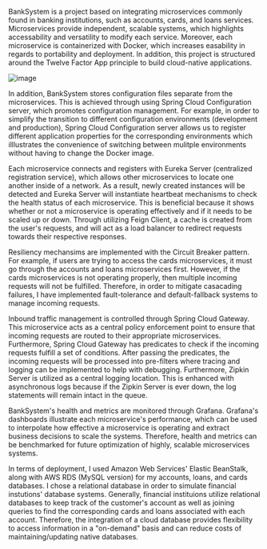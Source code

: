 BankSystem is a project based on integrating microservices commonly found in banking institutions, such as accounts, cards, and loans services. Microservices provide independent, scalable systems, which highlights accessability and versatility to modify each service. Moreover, each microservice is containerized with Docker, which increases easability in regards to portability and deployment. In addition, this project is structured around the Twelve Factor App principle to build cloud-native applications.

![image](https://user-images.githubusercontent.com/84652073/139151373-0f619865-b41d-4f5e-b329-e5915720093b.png)

In addition, BankSystem stores configuration files separate from the microservices. This is achieved through using Spring Cloud Configuration server, which promotes configuration management. For example, in order to simplify the transition to different configuration environments (development and production), Spring Cloud Configuration server allows us to register different application properties for the corresponding environments which illlustrates the convenience of switching between mulitple environments without having to change the Docker image.

Each microservice connects and registers with Eureka Server (centralized registration service), which allows other microservices to locate one another inside of a network. As a result, newly created instances will be detected and Eureka Server will instantiate heartbeat mechanisms to check the health status of each microservice. This is beneficial because it shows whether or not a microservice is operating effectively and if it needs to be scaled up or down. Through utilizing Feign Client, a cache is created from the user's requests, and will act as a load balancer to redirect requests towards their respective responses.

Resiliency mechansims are implemented with the Circuit Breaker pattern. For example, if users are trying to access the cards microservices, it must go through the accounts and loans microservices first. However, if the cards microservices is not operating properly, then multiple incoming requests will not be fulfilled. Therefore, in order to mitigate casacading failures, I have implemented fault-tolerance and default-fallback systems to manage incoming requests.

Inbound traffic management is controlled through Spring Cloud Gateway. This microservice acts as a central policy enforcement point to ensure that incoming requests are routed to their appropriate microservices. Furthermore, Spring Cloud Gateway has predicates to check if the incoming requests fulfill a set of conditions. After passing the predicates, the incoming requests will be processed into pre-filters where tracing and logging can be implemented to help with debugging. Furthermore, Zipkin Server is utilized as a central logging location. This is enhanced with asynchronous logs because if the Zipkin Server is ever down, the log statements will remain intact in the queue.

BankSystem's health and metrics are monitored through Grafana. Grafana's dashboards illustrate each microservice's performance, which can be used to interpolate how effective a microservice is operating and extract business decisions to scale the systems. Therefore, health and metrics can be benchmarked for future optimization of highly, scalable microservices systems.

In terms of deployment, I used Amazon Web Services' Elastic BeanStalk, along with AWS RDS (MySQL version) for my accounts, loans, and cards databases. I chose a relational database in order to simulate financial instutions' database systems. Generally, financial instituions utilize relational databases to keep track of the customer's account as well as joining queries to find the corresponding cards and loans associated with each account. Therefore, the integration of a cloud database provides flexibility to access information in a "on-demand" basis and can reduce costs of maintaining/updating native databases.
